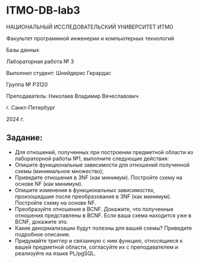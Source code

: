 # ITMO-DB-lab3
НАЦИОНАЛЬНЫЙ ИССЛЕДОВАТЕЛЬСКИЙ УНИВЕРСИТЕТ ИТМО

Факультет программной инженерии и компьютерных технологий

Базы данных

Лабораторная работа № 3

Выполнил студент: Шнейдерис Герардас

Группа № P3120

Преподаватель: Николаев Владимир Вячеславович

г. Санкт-Петербург

2024 г.
## Задание:
* Для отношений, полученных при построении предметной области из лабораторной работы №1, выполните следующие действия:
* Опишите функциональные зависимости для отношений полученной схемы (минимальное множество);
* Приведите отношения в 3NF (как минимум). Постройте схему на основе NF (как минимум). 
* Опишите изменения в функциональных зависимостях, произошедшие после преобразования в 3NF (как минимум). Постройте схему на основе NF.
* Преобразуйте отношения в BCNF. Докажите, что полученные отношения представлены в BCNF. Если ваша схема находится уже в BCNF, докажите это.
* Какие денормализации будут полезны для вашей схемы? Приведите подробное описание.
* Придумайте триггер и связанную с ним функцию, относящиеся к вашей предметной области, согласуйте их с преподавателем и реализуйте на языке PL/pgSQL.
